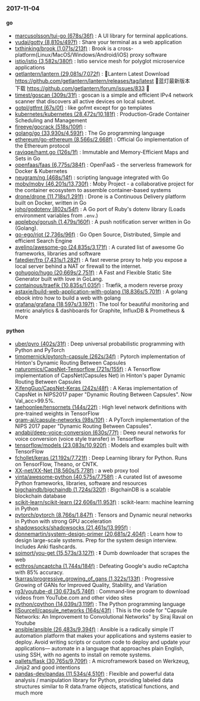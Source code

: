 ### 2017-11-04

#### go
* [marcusolsson/tui-go (678s/36f)](https://github.com/marcusolsson/tui-go) : A UI library for terminal applications.
* [yudai/gotty (8,810s/497f)](https://github.com/yudai/gotty) : Share your terminal as a web application
* [txthinking/brook (1,071s/213f)](https://github.com/txthinking/brook) : Brook is a cross-platform(Linux/MacOS/Windows/Android/iOS) proxy software
* [istio/istio (3,582s/380f)](https://github.com/istio/istio) : Istio service mesh for polyglot microservice applications
* [getlantern/lantern (29,081s/7,072f)](https://github.com/getlantern/lantern) : 🔴Lantern Latest Download https://github.com/getlantern/lantern/releases/tag/latest 🔴蓝灯最新版本下载 https://github.com/getlantern/forum/issues/833 🔴
* [timest/goscan (309s/31f)](https://github.com/timest/goscan) : goscan is a simple and efficient IPv4 network scanner that discovers all active devices on local subnet.
* [gotpl/gtfmt (67s/0f)](https://github.com/gotpl/gtfmt) : like gofmt except for go templates
* [kubernetes/kubernetes (28,472s/10,181f)](https://github.com/kubernetes/kubernetes) : Production-Grade Container Scheduling and Management
* [fireeye/gocrack (518s/109f)](https://github.com/fireeye/gocrack) : 
* [golang/go (33,930s/4,593f)](https://github.com/golang/go) : The Go programming language
* [ethereum/go-ethereum (8,566s/2,668f)](https://github.com/ethereum/go-ethereum) : Official Go implementation of the Ethereum protocol
* [raviqqe/hamt.go (126s/1f)](https://github.com/raviqqe/hamt.go) : Immutable and Memory-Efficient Maps and Sets in Go
* [openfaas/faas (6,775s/384f)](https://github.com/openfaas/faas) : OpenFaaS - the serverless framework for Docker & Kubernetes
* [neugram/ng (468s/14f)](https://github.com/neugram/ng) : scripting language integrated with Go
* [moby/moby (46,201s/13,730f)](https://github.com/moby/moby) : Moby Project - a collaborative project for the container ecosystem to assemble container-based systems
* [drone/drone (11,718s/1,291f)](https://github.com/drone/drone) : Drone is a Continuous Delivery platform built on Docker, written in Go
* [joho/godotenv (802s/54f)](https://github.com/joho/godotenv) : A Go port of Ruby's dotenv library (Loads environment variables from `.env`.)
* [appleboy/gorush (1,479s/160f)](https://github.com/appleboy/gorush) : A push notification server written in Go (Golang).
* [go-ego/riot (2,736s/96f)](https://github.com/go-ego/riot) : Go Open Source, Distributed, Simple and efficient Search Engine
* [avelino/awesome-go (24,835s/3,171f)](https://github.com/avelino/awesome-go) : A curated list of awesome Go frameworks, libraries and software
* [fatedier/frp (7,431s/1,282f)](https://github.com/fatedier/frp) : A fast reverse proxy to help you expose a local server behind a NAT or firewall to the internet.
* [gohugoio/hugo (20,669s/2,751f)](https://github.com/gohugoio/hugo) : A Fast and Flexible Static Site Generator built with love in GoLang.
* [containous/traefik (10,835s/1,035f)](https://github.com/containous/traefik) : Træfik, a modern reverse proxy
* [astaxie/build-web-application-with-golang (18,836s/5,701f)](https://github.com/astaxie/build-web-application-with-golang) : A golang ebook intro how to build a web with golang
* [grafana/grafana (18,597s/3,197f)](https://github.com/grafana/grafana) : The tool for beautiful monitoring and metric analytics & dashboards for Graphite, InfluxDB & Prometheus & More

#### python
* [uber/pyro (402s/31f)](https://github.com/uber/pyro) : Deep universal probabilistic programming with Python and PyTorch
* [timomernick/pytorch-capsule (262s/34f)](https://github.com/timomernick/pytorch-capsule) : Pytorch implementation of Hinton's Dynamic Routing Between Capsules
* [naturomics/CapsNet-Tensorflow (721s/155f)](https://github.com/naturomics/CapsNet-Tensorflow) : A Tensorflow implementation of CapsNet(Capsules Net) in Hinton's paper Dynamic Routing Between Capsules
* [XifengGuo/CapsNet-Keras (242s/48f)](https://github.com/XifengGuo/CapsNet-Keras) : A Keras implementation of CapsNet in NIPS2017 paper "Dynamic Routing Between Capsules". Now Val_acc>99.5%.
* [taehoonlee/tensornets (144s/22f)](https://github.com/taehoonlee/tensornets) : High level network definitions with pre-trained weights in TensorFlow
* [gram-ai/capsule-networks (98s/10f)](https://github.com/gram-ai/capsule-networks) : A PyTorch implementation of the NIPS 2017 paper "Dynamic Routing Between Capsules".
* [andabi/deep-voice-conversion (630s/77f)](https://github.com/andabi/deep-voice-conversion) : Deep neural networks for voice conversion (voice style transfer) in Tensorflow
* [tensorflow/models (23,083s/10,920f)](https://github.com/tensorflow/models) : Models and examples built with TensorFlow
* [fchollet/keras (21,192s/7,721f)](https://github.com/fchollet/keras) : Deep Learning library for Python. Runs on TensorFlow, Theano, or CNTK.
* [XX-net/XX-Net (18,560s/5,778f)](https://github.com/XX-net/XX-Net) : a web proxy tool
* [vinta/awesome-python (40,575s/7,758f)](https://github.com/vinta/awesome-python) : A curated list of awesome Python frameworks, libraries, software and resources
* [bigchaindb/bigchaindb (1,724s/320f)](https://github.com/bigchaindb/bigchaindb) : BigchainDB is a scalable blockchain database
* [scikit-learn/scikit-learn (22,606s/11,953f)](https://github.com/scikit-learn/scikit-learn) : scikit-learn: machine learning in Python
* [pytorch/pytorch (8,766s/1,847f)](https://github.com/pytorch/pytorch) : Tensors and Dynamic neural networks in Python with strong GPU acceleration
* [shadowsocks/shadowsocks (21,461s/13,995f)](https://github.com/shadowsocks/shadowsocks) : 
* [donnemartin/system-design-primer (20,681s/2,404f)](https://github.com/donnemartin/system-design-primer) : Learn how to design large-scale systems. Prep for the system design interview. Includes Anki flashcards.
* [soimort/you-get (15,573s/3,127f)](https://github.com/soimort/you-get) : ⏬ Dumb downloader that scrapes the web
* [ecthros/uncaptcha (1,744s/184f)](https://github.com/ecthros/uncaptcha) : Defeating Google's audio reCaptcha with 85% accuracy.
* [tkarras/progressive_growing_of_gans (1,322s/133f)](https://github.com/tkarras/progressive_growing_of_gans) : Progressive Growing of GANs for Improved Quality, Stability, and Variation
* [rg3/youtube-dl (30,673s/5,746f)](https://github.com/rg3/youtube-dl) : Command-line program to download videos from YouTube.com and other video sites
* [python/cpython (14,039s/3,119f)](https://github.com/python/cpython) : The Python programming language
* [llSourcell/capsule_networks (164s/43f)](https://github.com/llSourcell/capsule_networks) : This is the code for "Capsule Networks: An Improvement to Convolutional Networks" by Siraj Raval on Youtube
* [ansible/ansible (26,483s/9,394f)](https://github.com/ansible/ansible) : Ansible is a radically simple IT automation platform that makes your applications and systems easier to deploy. Avoid writing scripts or custom code to deploy and update your applications— automate in a language that approaches plain English, using SSH, with no agents to install on remote systems.
* [pallets/flask (30,765s/9,709f)](https://github.com/pallets/flask) : A microframework based on Werkzeug, Jinja2 and good intentions
* [pandas-dev/pandas (11,534s/4,510f)](https://github.com/pandas-dev/pandas) : Flexible and powerful data analysis / manipulation library for Python, providing labeled data structures similar to R data.frame objects, statistical functions, and much more
